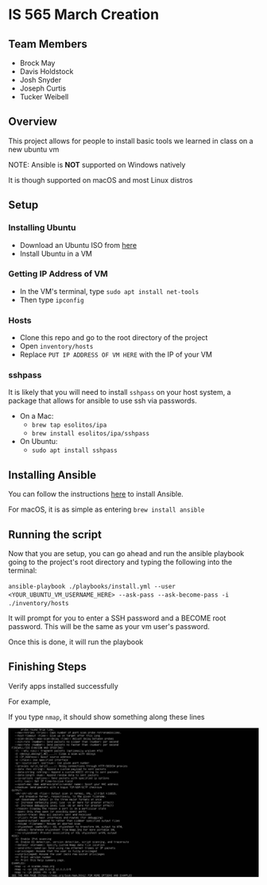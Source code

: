 # IS 565 March Creation

## Team Members
- Brock May
- Davis Holdstock
- Josh Snyder
- Joseph Curtis
- Tucker Weibell

## Overview
This project allows for people to install basic tools we learned in class on a new ubuntu vm

NOTE: Ansible is **NOT** supported on Windows natively

It is though supported on macOS and most Linux distros

## Setup

### Installing Ubuntu
- Download an Ubuntu ISO from [here](https://ubuntu.com/download)
- Install Ubuntu in a VM

### Getting IP Address of VM
- In the VM's terminal, type `sudo apt install net-tools`
- Then type `ipconfig`

### Hosts
- Clone this repo and go to the root directory of the project
- Open `inventory/hosts`
- Replace `PUT IP ADDRESS OF VM HERE` with the IP of your VM

### sshpass
It is likely that you will need to install `sshpass` on your host system, a package that allows for ansible to use ssh via passwords.

- On a Mac:
    - `brew tap esolitos/ipa`
    - `brew install esolitos/ipa/sshpass`
- On Ubuntu:
    - `sudo apt install sshpass`

## Installing Ansible

You can follow the instructions [here](https://docs.ansible.com/ansible/latest/installation_guide/installation_distros.html) to install Ansible.

For macOS, it is as simple as entering `brew install ansible`

## Running the script
Now that you are setup, you can go ahead and run the ansible playbook going to the project's root directory and typing the following into the terminal:

`ansible-playbook ./playbooks/install.yml --user <YOUR_UBUNTU_VM_USERNAME_HERE> --ask-pass --ask-become-pass -i ./inventory/hosts`

It will prompt for you to enter a SSH password and a BECOME root password. This will be the same as your vm user's password.

Once this is done, it will run the playbook

## Finishing Steps

Verify apps installed successfully

For example,

If you type `nmap`, it should show something along these lines

![NMAP](./screenshots/nmap.png)

